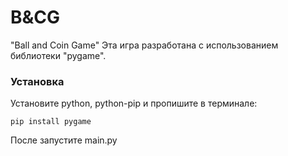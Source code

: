 # B&CG
"Ball and Coin Game"
Эта игра разработана с использованием библиотеки "pygame".
### Установка
Установите python, python-pip и пропишите в терминале:
```
pip install pygame
```
После запустите main.py
